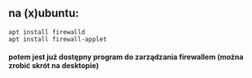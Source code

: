 ## na (x)ubuntu:
```
apt install firewalld
apt install firewall-applet
```
#### potem jest już dostępny program do zarządzania firewallem (można zrobić skrót na desktopie)
